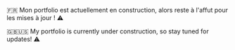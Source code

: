 🇫🇷
Mon portfolio est actuellement en construction, alors reste à l'affut pour les mises à jour ! ⚠️

🇬🇧🇺🇸 
My portfolio is currently under construction, so stay tuned for updates! ⚠️
